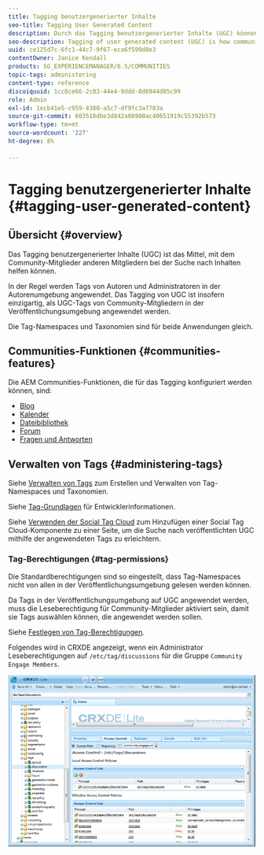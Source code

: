 ```yaml
---
title: Tagging benutzergenerierter Inhalte
seo-title: Tagging User Generated Content
description: Durch das Tagging benutzergenerierter Inhalte (UGC) können Community-Mitglieder anderen Mitgliedern bei der Suche nach Inhalten helfen.
seo-description: Tagging of user generated content (UGC) is how community members can help other members search for content
uuid: ce125d7c-6fc1-44c7-9f67-eca6f599d8e3
contentOwner: Janice Kendall
products: SG_EXPERIENCEMANAGER/6.5/COMMUNITIES
topic-tags: administering
content-type: reference
discoiquuid: 1cc8ce66-2c03-44e4-9ddd-8d6944d85c99
role: Admin
exl-id: 1ecb41e5-c959-4380-a5c7-df9fc3a7703a
source-git-commit: 603518dbe3d842a08900ac40651919c55392b573
workflow-type: tm+mt
source-wordcount: '227'
ht-degree: 8%

---
```


# Tagging benutzergenerierter Inhalte {#tagging-user-generated-content}

## Übersicht {#overview}

Das Tagging benutzergenerierter Inhalte (UGC) ist das Mittel, mit dem Community-Mitglieder anderen Mitgliedern bei der Suche nach Inhalten helfen können.

In der Regel werden Tags von Autoren und Administratoren in der Autorenumgebung angewendet. Das Tagging von UGC ist insofern einzigartig, als UGC-Tags von Community-Mitgliedern in der Veröffentlichungsumgebung angewendet werden.

Die Tag-Namespaces und Taxonomien sind für beide Anwendungen gleich.

## Communities-Funktionen {#communities-features}

Die AEM Communities-Funktionen, die für das Tagging konfiguriert werden können, sind:

* [Blog](blog-feature.md)
* [Kalender](calendar.md)
* [Dateibibliothek](file-library.md)
* [Forum](forum.md#configuretheaddedforum)
* [Fragen und Antworten](working-with-qna.md)

## Verwalten von Tags {#administering-tags}

Siehe [Verwalten von Tags](../../help/sites-administering/tags.md#tagging-console) zum Erstellen und Verwalten von Tag-Namespaces und Taxonomien.

Siehe [Tag-Grundlagen](tag.md) für Entwicklerinformationen.

Siehe [Verwenden der Social Tag Cloud](tagcloud.md) zum Hinzufügen einer Social Tag Cloud-Komponente zu einer Seite, um die Suche nach veröffentlichten UGC mithilfe der angewendeten Tags zu erleichtern.

### Tag-Berechtigungen {#tag-permissions}

Die Standardberechtigungen sind so eingestellt, dass Tag-Namespaces nicht von allen in der Veröffentlichungsumgebung gelesen werden können.

Da Tags in der Veröffentlichungsumgebung auf UGC angewendet werden, muss die Leseberechtigung für Community-Mitglieder aktiviert sein, damit sie Tags auswählen können, die angewendet werden sollen.

Siehe [Festlegen von Tag-Berechtigungen](../../help/sites-administering/tags.md#setting-tag-permissions).

Folgendes wird in CRXDE angezeigt, wenn ein Administrator Leseberechtigungen auf `/etc/tag/discussions` für die Gruppe `Community Engage Members`.

![tag-permissions](assets/tag-permissions.png)
